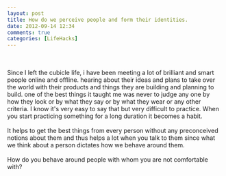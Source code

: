 ```yaml
---
layout: post
title: How do we perceive people and form their identities.
date: 2012-09-14 12:34
comments: true
categories: [LifeHacks]
---
```


<br/><br/>Since I left the cubicle life, i have been meeting a lot of brilliant and smart people online and offline. hearing about their ideas and plans to take over the world with their products and things they are building and planning to build. one of the best things it taught me was never to judge any one by how they look or by what they say or by what they wear or any other criteria. I know it's very easy to say that but very difficult to practice. When you start practicing something for a long duration it becomes a habit. 
<br/><br/>It helps to get the best things from every person without any preconceived notions about them and thus helps a lot when you talk to them since what we think about a person dictates how we behave around them.
<br/><br/>How do you behave around people with whom you are not comfortable with?